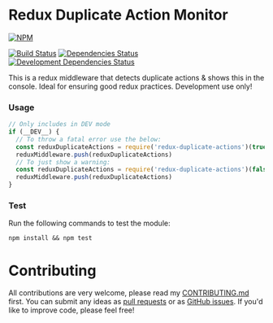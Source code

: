 # Redux Duplicate Action Monitor

[![NPM](https://nodei.co/npm/redux-duplicate-actions.png?compact=true)](https://www.npmjs.com/package/redux-duplicate-actions)  

[![Build Status](https://travis-ci.org/daviemakz/redux-duplicate-actions.svg?branch=master)](https://travis-ci.org/daviemakz/redux-duplicate-actions)
[![Dependencies Status](https://david-dm.org/daviemakz/redux-duplicate-actions/status.svg)](https://david-dm.org/daviemakz/redux-duplicate-actions)
[![Development Dependencies Status](https://david-dm.org/daviemakz/redux-duplicate-actions/dev-status.svg)](https://david-dm.org/daviemakz/redux-duplicate-actions?type=dev)

This is a redux middleware that detects duplicate actions &amp; shows this in the console. Ideal for ensuring good redux practices. Development use only!

### Usage

```js
// Only includes in DEV mode
if (__DEV__) {
  // To throw a fatal error use the below:
  const reduxDuplicateActions = require('redux-duplicate-actions')(true)
  reduxMiddleware.push(reduxDuplicateActions)
  // To just show a warning:
  const reduxDuplicateActions = require('redux-duplicate-actions')(false)
  reduxMiddleware.push(reduxDuplicateActions)
}
```

### Test

Run the following commands to test the module:

`npm install && npm test`

# Contributing

All contributions are very welcome, please read my [CONTRIBUTING.md](https://github.com/daviemakz/redux-duplicate-actions/blob/master/CONTRIBUTING.md) first. You can submit any ideas as [pull requests](https://github.com/daviemakz/redux-duplicate-actions/pulls) or as [GitHub issues](https://github.com/daviemakz/redux-duplicate-actions/issues). If you'd like to improve code, please feel free!

